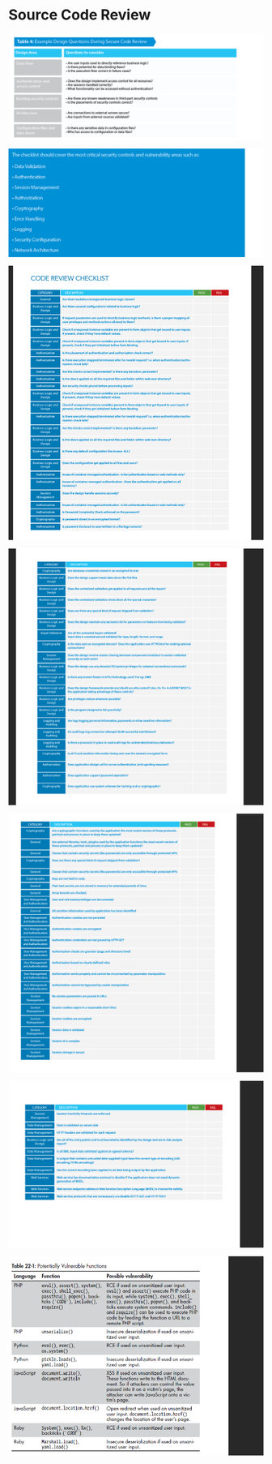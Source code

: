 # Source Code Review

![](<../.gitbook/assets/image (8).png>)

![](<../.gitbook/assets/image (4).png>)

![](<../.gitbook/assets/image (6).png>)

![](<../.gitbook/assets/image (11).png>)

![](<../.gitbook/assets/image (1).png>)

![](<../.gitbook/assets/image (2).png>)

![](<../.gitbook/assets/image (5).png>)
